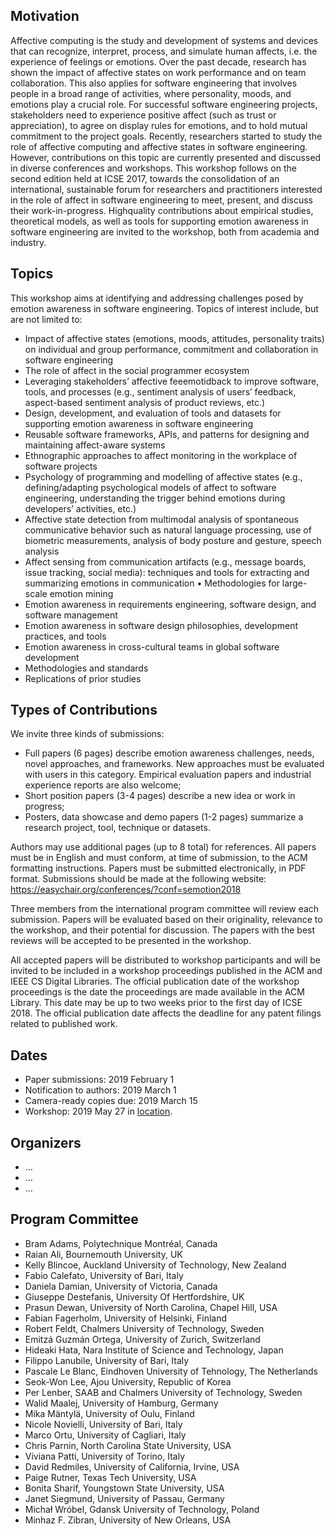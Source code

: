 ## Motivation

Affective computing is the study and development of systems and devices that can
recognize, interpret, process, and simulate human affects, i.e. the experience
of feelings or emotions. Over the past decade, research has shown the impact of
affective states on work performance and on team collaboration. This also
applies for software engineering that involves people in a broad range of
activities, where personality, moods, and emotions play a crucial role. For
successful software engineering projects, stakeholders need to experience
positive affect (such as trust or appreciation), to agree on display rules for
emotions, and to hold mutual commitment to the project goals. Recently,
researchers started to study the role of affective computing and affective
states in software engineering. However, contributions on this topic are
currently presented and discussed in diverse conferences and workshops. This
workshop follows on the second edition held at ICSE 2017, towards the
consolidation of an international, sustainable forum for researchers and
practitioners interested in the role of affect in software engineering to meet,
present, and discuss their work-in-progress. Highquality contributions about
empirical studies, theoretical models, as well as tools for supporting emotion
awareness in software engineering are invited to the workshop, both from
academia and industry.

## Topics

This workshop aims at identifying and addressing challenges posed by emotion
awareness in software engineering. Topics of interest include, but are not
limited to:

*   Impact of affective states (emotions, moods, attitudes, personality traits)
    on individual and group performance, commitment and collaboration in
    software engineering
*   The role of affect in the social programmer ecosystem
*   Leveraging stakeholders’ affective feeemotidback to improve software, tools,
    and processes (e.g., sentiment analysis of users’ feedback, aspect-based
    sentiment analysis of product reviews, etc.)
*   Design, development, and evaluation of tools and datasets for supporting
    emotion awareness in software engineering
*   Reusable software frameworks, APIs, and patterns for designing and
    maintaining affect-aware systems
*   Ethnographic approaches to affect monitoring in the workplace of software
    projects
*   Psychology of programming and modelling of affective states (e.g.,
    defining/adapting psychological models of affect to software engineering,
    understanding the trigger behind emotions during developers’ activities,
    etc.)
*   Affective state detection from multimodal analysis of spontaneous
    communicative behavior such as natural language processing, use of biometric
    measurements, analysis of body posture and gesture, speech analysis
*   Affect sensing from communication artifacts (e.g., message boards, issue
    tracking, social media): techniques and tools for extracting and summarizing
    emotions in communication • Methodologies for large-scale emotion mining
*   Emotion awareness in requirements engineering, software design, and software
    management
*   Emotion awareness in software design philosophies, development practices,
    and tools
*   Emotion awareness in cross-cultural teams in global software development
*   Methodologies and standards
*   Replications of prior studies

## Types of Contributions

We invite three kinds of submissions:

*   Full papers (6&nbsp;pages) describe emotion awareness challenges, needs, novel
    approaches, and frameworks. New approaches must be evaluated with users in
    this category. Empirical evaluation papers and industrial experience reports
    are also welcome;
*   Short position papers (3-4&nbsp;pages) describe a new idea or work in progress;
*   Posters, data showcase and demo papers (1-2&nbsp;pages) summarize a research
    project, tool, technique or datasets.

Authors may use additional pages (up to 8 total) for references. All papers must
be in English and must conform, at time of submission, to the ACM formatting
instructions. Papers must be submitted electronically, in PDF
format. Submissions should be made at the following website:
https://easychair.org/conferences/?conf=semotion2018

Three members from the international program committee will review each
submission. Papers will be evaluated based on their originality, relevance to
the workshop, and their potential for discussion. The papers with the best
reviews will be accepted to be presented in the workshop.

All accepted papers will be distributed to workshop participants and will be
invited to be included in a workshop proceedings published in the ACM and IEEE
CS Digital Libraries. The official publication date of the workshop proceedings
is the date the proceedings are made available in the ACM Library. This date may
be up to two weeks prior to the first day of ICSE 2018. The official publication
date affects the deadline for any patent filings related to published work.

## Dates

*   Paper submissions: 2019 February&nbsp;1
*   Notification to authors: 2019 March&nbsp;1
*   Camera-ready copies due: 2019 March&nbsp;15
*   Workshop: 2019 May&nbsp;27 in [location](…).

## Organizers

*   …
*   …
*   …

## Program Committee

*   Bram Adams, Polytechnique Montréal, Canada
*   Raian Ali, Bournemouth University, UK
*   Kelly Blincoe, Auckland University of Technology, New Zealand
*   Fabio Calefato, University of Bari, Italy
*   Daniela Damian, University of Victoria, Canada
*   Giuseppe Destefanis, University Of Hertfordshire, UK
*   Prasun Dewan, University of North Carolina, Chapel Hill, USA
*   Fabian Fagerholm, University of Helsinki, Finland
*   Robert Feldt, Chalmers University of Technology, Sweden
*   Emitzá Guzmán Ortega, University of Zurich, Switzerland
*   Hideaki Hata, Nara Institute of Science and Technology, Japan
*   Filippo Lanubile, University of Bari, Italy
*   Pascale Le Blanc, Eindhoven University of Tehnology, The Netherlands
*   Seok-Won Lee, Ajou University, Republic of Korea
*   Per Lenber, SAAB and Chalmers University of Technology, Sweden
*   Walid Maalej, University of Hamburg, Germany
*   Mika Mäntylä, University of Oulu, Finland
*   Nicole Novielli, University of Bari, Italy
*   Marco Ortu, University of Cagliari, Italy
*   Chris Parnin, North Carolina State University, USA
*   Viviana Patti, University of Torino, Italy
*   David Redmiles, University of California, Irvine, USA
*   Paige Rutner, Texas Tech University, USA
*   Bonita Sharif, Youngstown State University, USA
*   Janet Siegmund, University of Passau, Germany
*   Michał Wróbel, Gdansk University of Technology, Poland
*   Minhaz F. Zibran, University of New Orleans, USA
